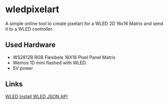 # wledpixelart
A simple online tool to create pixelart for a WLED 2D 16x16 Matrix and send it to a WLED controller. 

## Used Hardware 

* WS2812B RGB Flexibele 16X16 Pixel Panel Matrix
* Wemos 1D mini flashed with WLED.
* 5V power

## Links
[WLED Install ](https://kno.wled.ge/basics/install-binary/)
[WLED JSON API ](https://kno.wled.ge/interfaces/json-api/)
